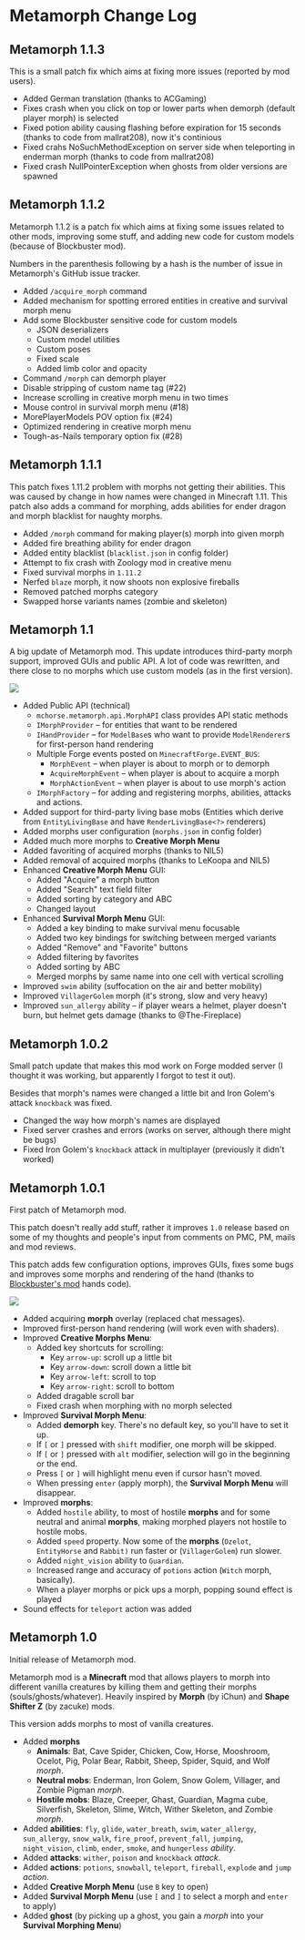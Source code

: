 # Metamorph Change Log

## Metamorph 1.1.3

This is a small patch fix which aims at fixing more issues (reported by mod users).

* Added German translation (thanks to ACGaming)
* Fixes crash when you click on top or lower parts when demorph (default player morph) is selected
* Fixed potion ability causing flashing before expiration for 15 seconds (thanks to code from mallrat208), now it's continious
* Fixed crahs NoSuchMethodException on server side when teleporting in enderman morph (thanks to code from mallrat208)
* Fixed crash NullPointerException when ghosts from older versions are spawned

## Metamorph 1.1.2

Metamorph 1.1.2 is a patch fix which aims at fixing some issues related to other mods, improving some stuff, and adding new code for custom models (because of Blockbuster mod).

Numbers in the parenthesis following by a hash is the number of issue in Metamorph's GitHub issue tracker. 

* Added `/acquire_morph` command 
* Added mechanism for spotting errored entities in creative and survival morph menu
* Add some Blockbuster sensitive code for custom models
    * JSON deserializers
    * Custom model utilities
    * Custom poses
    * Fixed scale
    * Added limb color and opacity  
* Command `/morph` can demorph player
* Disable stripping of custom name tag (#22)
* Increase scrolling in creative morph menu in two times
* Mouse control in survival morph menu (#18)
* MorePlayerModels POV option fix (#24)
* Optimized rendering in creative morph menu
* Tough-as-Nails temporary option fix (#28)

## Metamorph 1.1.1

This patch fixes 1.11.2 problem with morphs not getting their abilities. This was caused by change in how names were changed in Minecraft 1.11. This patch also adds a command for morphing, adds abilities for ender dragon and morph blacklist for naughty morphs.

* Added `/morph` command for making player(s) morph into given morph
* Added fire breathing ability for ender dragon
* Added entity blacklist (`blacklist.json` in config folder)
* Attempt to fix crash with Zoology mod in creative menu
* Fixed survival morphs in `1.11.2`
* Nerfed `blaze` morph, it now shoots non explosive fireballs
* Removed patched morphs category
* Swapped horse variants names (zombie and skeleton)

## Metamorph 1.1

A big update of Metamorph mod. This update introduces third-party morph support, improved GUIs and public API. A lot of code was rewritten, and there close to no morphs which use custom models (as in the first version).

<a href="https://youtu.be/4BrvdKbVAHo"><img src="https://img.youtube.com/vi/4BrvdKbVAHo/0.jpg"></a> 

* Added Public API (technical)
    * `mchorse.metamorph.api.MorphAPI` class provides API static methods
    * `IMorphProvider` – for entities that want to be rendered
    * `IHandProvider` – for `ModelBase`s who want to provide `ModelRenderer`s for first-person hand rendering
    * Multiple Forge events posted on `MinecraftForge.EVENT_BUS`:
        * `MorphEvent` – when player is about to morph or to demorph
        * `AcquireMorphEvent` – when player is about to acquire a morph
        * `MorphActionEvent` – when player is about to use morph's action
    * `IMorphFactory` – for adding and registering morphs, abilities, attacks and actions.
* Added support for third-party living base mobs (Entities which derive from `EntityLivingBase` and have `RenderLivingBase<?>` renderers)
* Added morphs user configuration (`morphs.json` in config folder)
* Added much more morphs to **Creative Morph Menu**
* Added favoriting of acquired morphs (thanks to NlL5)
* Added removal of acquired morphs (thanks to LeKoopa and NlL5)
* Enhanced **Creative Morph Menu** GUI:
    * Added "Acquire" a morph button
    * Added "Search" text field filter
    * Added sorting by category and ABC
    * Changed layout
* Enhanced **Survival Morph Menu** GUI:
    * Added a key binding to make survival menu focusable
    * Added two key bindings for switching between merged variants
    * Added "Remove" and "Favorite" buttons
    * Added filtering by favorites
    * Added sorting by ABC
    * Merged morphs by same name into one cell with vertical scrolling
* Improved `swim` ability (suffocation on the air and better mobility)
* Improved `VillagerGolem` morph (it's strong, slow and very heavy)
* Improved `sun_allergy` ability – if player wears a helmet, player doesn't burn, but helmet gets damage (thanks to @The-Fireplace)

## Metamorph 1.0.2

Small patch update that makes this mod work on Forge modded server (I thought it was working, but apparently I forgot to test it out).

Besides that morph's names were changed a little bit and Iron Golem's attack `knockback` was fixed.

* Changed the way how morph's names are displayed
* Fixed server crashes and errors (works on server, although there might be bugs)
* Fixed Iron Golem's `knockback` attack in multiplayer (previously it didn't worked)

## Metamorph 1.0.1

First patch of Metamorph mod.

This patch doesn't really add stuff, rather it improves `1.0` release based on some of my thoughts and people's input from comments on PMC, PM, mails and mod reviews.

This patch adds few configuration options, improves GUIs, fixes some bugs and improves some morphs and rendering of the hand (thanks to [Blockbuster's mod](https://github.com/mchorse/blockbuster/) hands code).

<a href="https://youtu.be/4ZD8vV5Zyuw"><img src="https://img.youtube.com/vi/4ZD8vV5Zyuw/0.jpg"></a> 

* Added acquiring **morph** overlay (replaced chat messages).
* Improved first-person hand rendering (will work even with shaders).
* Improved **Creative Morphs Menu**:
    * Added key shortcuts for scrolling:
        * Key `arrow-up`: scroll up a little bit
        * Key `arrow-down`: scroll down a little bit
        * Key `arrow-left`: scroll to top
        * Key `arrow-right`: scroll to bottom
    * Added dragable scroll bar
    * Fixed crash when morphing with no morph selected
* Improved **Survival Morph Menu**:
    * Added **demorph** key. There's no default key, so you'll have to set it up.
    * If `[` or `]` pressed with `shift` modifier, one morph will be skipped.
    * If `[` or `]` pressed with `alt` modifier, selection will go in the beginning or the end.
    * Press `[` or `]` will highlight menu even if cursor hasn't moved.
    * When pressing `enter` (apply morph), the **Survival Morph Menu** will disappear.
* Improved **morphs**:
    * Added `hostile` ability, to most of hostile **morphs** and for some neutral and animal **morphs**, making morphed players not hostile to hostile mobs.
    * Added `speed` property. Now some of the **morphs** (`Ozelot`, `EntityHorse` and `Rabbit)` run faster or (`VillagerGolem`) run slower.
    * Added `night_vision` ability to `Guardian`.
    * Increased range and accuracy of `potions` action (`Witch` morph, basically).
    * When a player morphs or pick ups a morph, popping sound effect is played
* Sound effects for `teleport` action was added

## Metamorph 1.0

Initial release of Metamorph mod. 

Metamorph mod is a **Minecraft** mod that allows players to morph into different vanilla creatures by killing them and getting their morphs (souls/ghosts/whatever). Heavily inspired by **Morph** (by iChun) and **Shape Shifter Z** (by zacuke) mods.

This version adds morphs to most of vanilla creatures.

* Added **morphs**
    * **Animals**: Bat, Cave Spider, Chicken, Cow, Horse, Mooshroom, Ocelot, Pig, Polar Bear, Rabbit, Sheep, Spider, Squid, and Wolf *morph*.
    * **Neutral mobs**: Enderman, Iron Golem, Snow Golem, Villager, and Zombie Pigman *morph*.
    * **Hostile mobs**: Blaze, Creeper, Ghast, Guardian, Magma cube, Silverfish, Skeleton, Slime, Witch, Wither Skeleton, and Zombie *morph*.
* Added **abilities**: `fly`, `glide`, `water_breath`, `swim`, `water_allergy`, `sun_allergy`, `snow_walk`, `fire_proof`, `prevent_fall`, `jumping`, `night_vision`, `climb`, `ender`, `smoke`, and `hungerless` *ability*.
* Added **attacks**: `wither`, `poison` and `knockback` *attack*.
* Added **actions**: `potions`, `snowball`, `teleport`, `fireball`, `explode` and `jump` *action*.
* Added **Creative Morph Menu** (use `B` key to open)
* Added **Survival Morph Menu** (use `[` and `]` to select a morph and `enter` to apply)
* Added **ghost** (by picking up a ghost, you gain a *morph* into your **Survival Morphing Menu**)